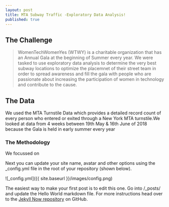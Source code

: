 ```yaml
---
layout: post
title: MTA Subway Traffic -Exploratory Data Analysis!
published: true
---
```


## The Challenge
> WomenTechWomenYes (WTWY) is a charitable organization that has an Annual Gala at the beginning of Summer every year. We were tasked to use exploratory data analysis to determine the very best subway locations to optimize the placemnet of their street team in order to spread awareness and fill the gala with people who are passionate about increasing the participation of women in technology and contribute to the cause.

## The Data

We used the MTA Turnstile Data which provides a detailed record count of every person who entered or exited through a New York MTA turnstile.We looked at data from 4 weeks  between 19th May & 16th June of 2018 because the Gala is held in early summer every year 



### The Methodology
We focussed on 


Next you can update your site name, avatar and other options using the _config.yml file in the root of your repository (shown below).

![_config.yml]({{ site.baseurl }}/images/config.png)

The easiest way to make your first post is to edit this one. Go into /_posts/ and update the Hello World markdown file. For more instructions head over to the [Jekyll Now repository](https://github.com/barryclark/jekyll-now) on GitHub.

